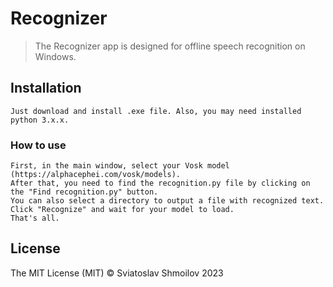 # Recognizer

> The Recognizer app is designed for offline speech recognition on Windows.


## Installation

```
Just download and install .exe file. Also, you may need installed python 3.x.x.
```

### How to use

```
First, in the main window, select your Vosk model (https://alphacephei.com/vosk/models).
After that, you need to find the recognition.py file by clicking on the "Find recognition.py" button.
You can also select a directory to output a file with recognized text.
Click "Recognize" and wait for your model to load.
That's all.
```

## License

The MIT License (MIT) © Sviatoslav Shmoilov 2023
